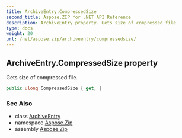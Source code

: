 ```yaml
---
title: ArchiveEntry.CompressedSize
second_title: Aspose.ZIP for .NET API Reference
description: ArchiveEntry property. Gets size of compressed file
type: docs
weight: 20
url: /net/aspose.zip/archiveentry/compressedsize/
---
```

## ArchiveEntry.CompressedSize property

Gets size of compressed file.

```csharp
public ulong CompressedSize { get; }
```

### See Also

* class [ArchiveEntry](../)
* namespace [Aspose.Zip](../../archiveentry/)
* assembly [Aspose.Zip](../../../)


